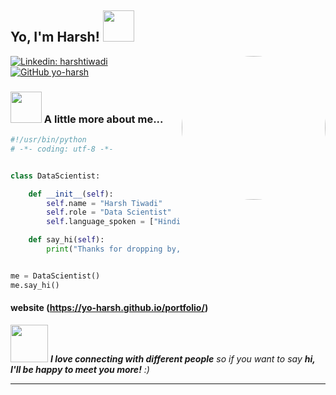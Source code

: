 <h2> Yo, I'm Harsh! <img src="https://media0.giphy.com/media/v1.Y2lkPTc5MGI3NjExeW02b2VydTJpcmdsdzg5OGhzMWZpa2JldzA1Mmc3bHVzemNweTJydiZlcD12MV9pbnRlcm5hbF9naWZfYnlfaWQmY3Q9cw/QigYdnKB0BL0dvh9Xu/giphy.gif" width="50"></h2>
<img align='right' src="https://media1.giphy.com/media/v1.Y2lkPTc5MGI3NjExeHZxamtyMmtpazA2empxMWNwOGp6NGZwaXdrbXYwZHM0OHI2YncweSZlcD12MV9pbnRlcm5hbF9naWZfYnlfaWQmY3Q9cw/7EMuTfl61WDzFwar6G/giphy.gif" width="230" style="border-radius: 50%;">

[![Linkedin: harshtiwadi](https://img.shields.io/badge/-harshtiwadi-blue?style=flat-square&logo=Linkedin&logoColor=white&link=https://www.linkedin.com/in/harshtiwadi/)](https://www.linkedin.com/in/harshtiwadi/)
[![GitHub yo-harsh](https://img.shields.io/github/followers/yo-harsh?label=follow&style=social)](https://github.com/yo-harsh)


### <img src="https://media.giphy.com/media/VgCDAzcKvsR6OM0uWg/giphy.gif" width="50"> A little more about me...  

```python
#!/usr/bin/python
# -*- coding: utf-8 -*-


class DataScientist:

    def __init__(self):
        self.name = "Harsh Tiwadi"
        self.role = "Data Scientist"
        self.language_spoken = ["Hindi", "English"]

    def say_hi(self):
        print("Thanks for dropping by, hope you find some of my work interesting.")


me = DataScientist()
me.say_hi()
```


#### website (https://yo-harsh.github.io/portfolio/)

<img src="https://media.tenor.com/zqzxOu6FZk0AAAAM/hey-cat.gif" width="60"> <em><b>I love connecting with different people</b> so if you want to say <b>hi, I'll be happy to meet you more!</b> :)</em>

---
